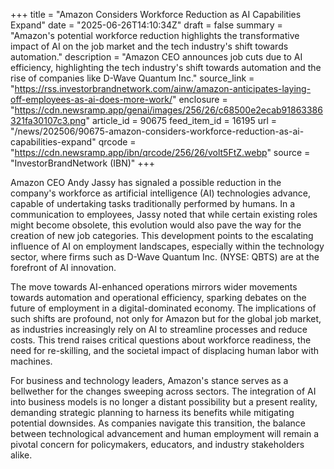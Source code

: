 +++
title = "Amazon Considers Workforce Reduction as AI Capabilities Expand"
date = "2025-06-26T14:10:34Z"
draft = false
summary = "Amazon's potential workforce reduction highlights the transformative impact of AI on the job market and the tech industry's shift towards automation."
description = "Amazon CEO announces job cuts due to AI efficiency, highlighting the tech industry's shift towards automation and the rise of companies like D-Wave Quantum Inc."
source_link = "https://rss.investorbrandnetwork.com/ainw/amazon-anticipates-laying-off-employees-as-ai-does-more-work/"
enclosure = "https://cdn.newsramp.app/genai/images/256/26/c68500e2ecab91863386321fa30107c3.png"
article_id = 90675
feed_item_id = 16195
url = "/news/202506/90675-amazon-considers-workforce-reduction-as-ai-capabilities-expand"
qrcode = "https://cdn.newsramp.app/ibn/qrcode/256/26/volt5FtZ.webp"
source = "InvestorBrandNetwork (IBN)"
+++

<p>Amazon CEO Andy Jassy has signaled a possible reduction in the company's workforce as artificial intelligence (AI) technologies advance, capable of undertaking tasks traditionally performed by humans. In a communication to employees, Jassy noted that while certain existing roles might become obsolete, this evolution would also pave the way for the creation of new job categories. This development points to the escalating influence of AI on employment landscapes, especially within the technology sector, where firms such as D-Wave Quantum Inc. (NYSE: QBTS) are at the forefront of AI innovation.</p><p>The move towards AI-enhanced operations mirrors wider movements towards automation and operational efficiency, sparking debates on the future of employment in a digital-dominated economy. The implications of such shifts are profound, not only for Amazon but for the global job market, as industries increasingly rely on AI to streamline processes and reduce costs. This trend raises critical questions about workforce readiness, the need for re-skilling, and the societal impact of displacing human labor with machines.</p><p>For business and technology leaders, Amazon's stance serves as a bellwether for the changes sweeping across sectors. The integration of AI into business models is no longer a distant possibility but a present reality, demanding strategic planning to harness its benefits while mitigating potential downsides. As companies navigate this transition, the balance between technological advancement and human employment will remain a pivotal concern for policymakers, educators, and industry stakeholders alike.</p>